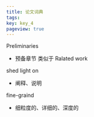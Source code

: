 ```yaml
---
title: 论文词典
tags: 
key: key_4
pageview: true
---
```


Preliminaries 

- 预备章节 类似于 Ralated work

shed light on

- 阐释、说明

fine-graind

- 细粒度的、详细的、深度的

